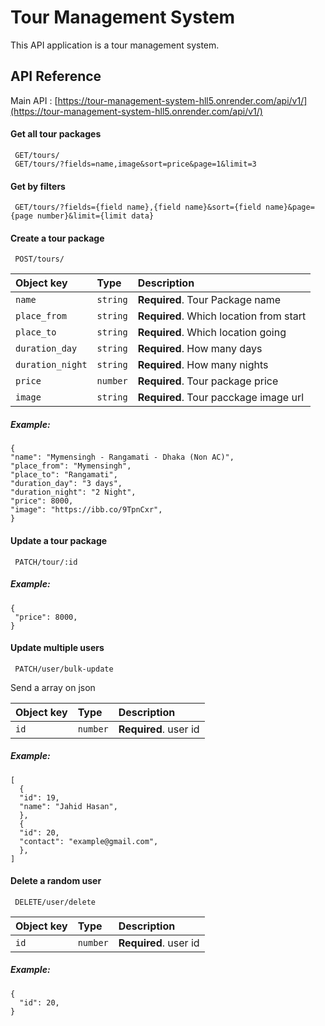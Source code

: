 # Tour Management System

This API application is a tour management system.


## API Reference

Main API : [https://tour-management-system-hll5.onrender.com/api/v1/](https://tour-management-system-hll5.onrender.com/api/v1/)


#### Get all tour packages

```http
 GET/tours/
 GET/tours/?fields=name,image&sort=price&page=1&limit=3
```
#### Get by filters

```http
 GET/tours/?fields={field name},{field name}&sort={field name}&page={page number}&limit={limit data}
```
#### Create a tour package
```http
 POST/tours/
```

| Object key | Type     | Description                |
| :-------- | :------- | :------------------------- |
| `name` | `string` | **Required**. Tour Package name |
| `place_from` | `string` | **Required**. Which location from start |
| `place_to` | `string` | **Required**. Which location going |
| `duration_day` | `string` | **Required**. How many days|
| `duration_night` | `string` | **Required**. How many nights
| `price` | `number` | **Required**. Tour package price|
| `image` | `string` | **Required**.  Tour pacckage image url |

##### Example:

    {
    "name": "Mymensingh - Rangamati - Dhaka (Non AC)",
    "place_from": "Mymensingh",
    "place_to": "Rangamati",
    "duration_day": "3 days",
    "duration_night": "2 Night",
    "price": 8000,
    "image": "https://ibb.co/9TpnCxr",
    }

#### Update a tour package
```http
 PATCH/tour/:id
```


##### Example:

    {
     "price": 8000,
    }


#### Update multiple users
```http
 PATCH/user/bulk-update
```

Send a array on json

| Object key | Type     | Description                |
| :-------- | :------- | :------------------------- |
| `id` | `number` | **Required**. user id |

##### Example:

    [
      {
      "id": 19,
      "name": "Jahid Hasan",
      },
      {
      "id": 20,
      "contact": "example@gmail.com",
      },
    ]


#### Delete a random user
```http
 DELETE/user/delete
```

| Object key | Type     | Description                |
| :-------- | :------- | :------------------------- |
| `id` | `number` | **Required**. user id |


##### Example:

    {
      "id": 20,
    }

